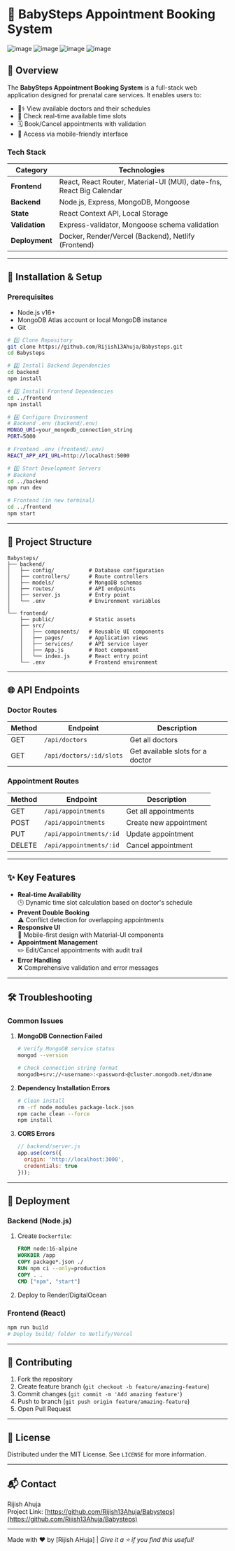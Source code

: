 # 🏥 BabySteps Appointment Booking System

![image](https://github.com/user-attachments/assets/3e371351-dc50-437e-a47d-bf31230b3e44)
![image](https://github.com/user-attachments/assets/124575b6-d3e2-4f11-904b-56071116d188)
![image](https://github.com/user-attachments/assets/8eb7704b-d3a0-49df-94c7-9048dd8ce88e)
![image](https://github.com/user-attachments/assets/7d0408e8-1048-4327-a27c-06e514ceb4b1)



## 📌 Overview
The **BabySteps Appointment Booking System** is a full-stack web application designed for prenatal care services. It enables users to:
- 👩⚕️ View available doctors and their schedules
- 📅 Check real-time available time slots
- 🗓️ Book/Cancel appointments with validation
- 📱 Access via mobile-friendly interface

### **Tech Stack**
| Category        | Technologies                                                                 |
|-----------------|------------------------------------------------------------------------------|
| **Frontend**    | React, React Router, Material-UI (MUI), date-fns, React Big Calendar         |
| **Backend**     | Node.js, Express, MongoDB, Mongoose                                          |
| **State**       | React Context API, Local Storage                                            |
| **Validation**  | Express-validator, Mongoose schema validation                               |
| **Deployment**  | Docker, Render/Vercel (Backend), Netlify (Frontend)                         |

---

## 🚀 **Installation & Setup**

### **Prerequisites**
- Node.js v16+
- MongoDB Atlas account or local MongoDB instance
- Git

```bash
# 1️⃣ Clone Repository
git clone https://github.com/Rijish13Ahuja/Babysteps.git
cd Babysteps

# 2️⃣ Install Backend Dependencies
cd backend
npm install

# 3️⃣ Install Frontend Dependencies
cd ../frontend
npm install

# 4️⃣ Configure Environment
# Backend .env (backend/.env)
MONGO_URI=your_mongodb_connection_string
PORT=5000

# Frontend .env (frontend/.env)
REACT_APP_API_URL=http://localhost:5000

# 5️⃣ Start Development Servers
# Backend
cd ../backend
npm run dev

# Frontend (in new terminal)
cd ../frontend
npm start
```

---

## 📂 Project Structure

```plaintext
Babysteps/
├── backend/
│   ├── config/           # Database configuration
│   ├── controllers/      # Route controllers
│   ├── models/           # MongoDB schemas
│   ├── routes/           # API endpoints
│   ├── server.js         # Entry point
│   └── .env              # Environment variables
│
└── frontend/
    ├── public/           # Static assets
    ├── src/
    │   ├── components/   # Reusable UI components
    │   ├── pages/        # Application views
    │   ├── services/     # API service layer
    │   ├── App.js        # Root component
    │   └── index.js      # React entry point
    └── .env              # Frontend environment
```

---

## 🌐 API Endpoints

### **Doctor Routes**
| Method | Endpoint                     | Description                          |
|--------|------------------------------|--------------------------------------|
| GET    | `/api/doctors`               | Get all doctors                      |
| GET    | `/api/doctors/:id/slots`     | Get available slots for a doctor     |

### **Appointment Routes**
| Method | Endpoint                     | Description                          |
|--------|------------------------------|--------------------------------------|
| GET    | `/api/appointments`          | Get all appointments                 |
| POST   | `/api/appointments`          | Create new appointment               |
| PUT    | `/api/appointments/:id`      | Update appointment                   |
| DELETE | `/api/appointments/:id`      | Cancel appointment                   |

---

## ✨ Key Features
- **Real-time Availability**  
  🕒 Dynamic time slot calculation based on doctor's schedule
- **Prevent Double Booking**  
  ⚠️ Conflict detection for overlapping appointments
- **Responsive UI**  
  📱 Mobile-first design with Material-UI components
- **Appointment Management**  
  ✏️ Edit/Cancel appointments with audit trail
- **Error Handling**  
  ❌ Comprehensive validation and error messages

---

## 🛠️ Troubleshooting

### **Common Issues**
1. **MongoDB Connection Failed**
   ```bash
   # Verify MongoDB service status
   mongod --version
   
   # Check connection string format
   mongodb+srv://<username>:<password>@cluster.mongodb.net/dbname
   ```

2. **Dependency Installation Errors**
   ```bash
   # Clean install
   rm -rf node_modules package-lock.json
   npm cache clean --force
   npm install
   ```

3. **CORS Errors**
   ```javascript
   // backend/server.js
   app.use(cors({
     origin: 'http://localhost:3000',
     credentials: true
   }));
   ```

---

## 🚢 Deployment

### **Backend (Node.js)**
1. Create `Dockerfile`:
   ```dockerfile
   FROM node:16-alpine
   WORKDIR /app
   COPY package*.json ./
   RUN npm ci --only=production
   COPY . .
   CMD ["npm", "start"]
   ```

2. Deploy to Render/DigitalOcean

### **Frontend (React)**
```bash
npm run build
# Deploy build/ folder to Netlify/Vercel
```

---

## 🤝 Contributing
1. Fork the repository
2. Create feature branch (`git checkout -b feature/amazing-feature`)
3. Commit changes (`git commit -m 'Add amazing feature'`)
4. Push to branch (`git push origin feature/amazing-feature`)
5. Open Pull Request

---

## 📜 License  
Distributed under the MIT License. See `LICENSE` for more information.

---

## 📬 Contact  
Rijish Ahuja   
Project Link: [https://github.com/Rijish13Ahuja/Babysteps](https://github.com/Rijish13Ahuja/Babysteps)

---

Made with ❤️ by [Rijish AHuja] | *Give it a ⭐ if you find this useful!*
